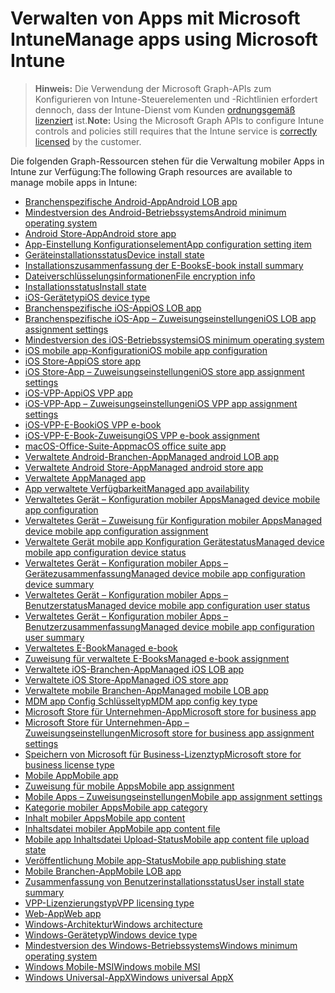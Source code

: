 # <a name="manage-apps-using-microsoft-intune"></a><span data-ttu-id="215f5-101">Verwalten von Apps mit Microsoft Intune</span><span class="sxs-lookup"><span data-stu-id="215f5-101">Manage apps using Microsoft Intune</span></span>

> <span data-ttu-id="215f5-102">**Hinweis:** Die Verwendung der Microsoft Graph-APIs zum Konfigurieren von Intune-Steuerelementen und -Richtlinien erfordert dennoch, dass der Intune-Dienst vom Kunden [ordnungsgemäß lizenziert](https://www.microsoft.com/en-us/cloud-platform/microsoft-intune-pricing) ist.</span><span class="sxs-lookup"><span data-stu-id="215f5-102">**Note:** Using the Microsoft Graph APIs to configure Intune controls and policies still requires that the Intune service is [correctly licensed](https://www.microsoft.com/en-us/cloud-platform/microsoft-intune-pricing) by the customer.</span></span>

<span data-ttu-id="215f5-103">Die folgenden Graph-Ressourcen stehen für die Verwaltung mobiler Apps in Intune zur Verfügung:</span><span class="sxs-lookup"><span data-stu-id="215f5-103">The following Graph resources are available to manage mobile apps in Intune:</span></span>  

- [<span data-ttu-id="215f5-104">Branchenspezifische Android-App</span><span class="sxs-lookup"><span data-stu-id="215f5-104">Android LOB app</span></span>](intune_apps_androidlobapp.md)
- [<span data-ttu-id="215f5-105">Mindestversion des Android-Betriebssystems</span><span class="sxs-lookup"><span data-stu-id="215f5-105">Android minimum operating system</span></span>](intune_apps_androidminimumoperatingsystem.md)
- [<span data-ttu-id="215f5-106">Android Store-App</span><span class="sxs-lookup"><span data-stu-id="215f5-106">Android store app</span></span>](intune_apps_androidstoreapp.md)
- [<span data-ttu-id="215f5-107">App-Einstellung Konfigurationselement</span><span class="sxs-lookup"><span data-stu-id="215f5-107">App configuration setting item</span></span>](intune_apps_appconfigurationsettingitem.md)
- [<span data-ttu-id="215f5-108">Geräteinstallationsstatus</span><span class="sxs-lookup"><span data-stu-id="215f5-108">Device install state</span></span>](intune_books_deviceinstallstate.md)
- [<span data-ttu-id="215f5-109">Installationszusammenfassung der E-Books</span><span class="sxs-lookup"><span data-stu-id="215f5-109">E-book install summary</span></span>](intune_books_ebookinstallsummary.md)
- [<span data-ttu-id="215f5-110">Dateiverschlüsselungsinformationen</span><span class="sxs-lookup"><span data-stu-id="215f5-110">File encryption info</span></span>](intune_apps_fileencryptioninfo.md)
- [<span data-ttu-id="215f5-111">Installationsstatus</span><span class="sxs-lookup"><span data-stu-id="215f5-111">Install state</span></span>](intune_books_installstate.md)
- [<span data-ttu-id="215f5-112">iOS-Gerätetyp</span><span class="sxs-lookup"><span data-stu-id="215f5-112">iOS device type</span></span>](intune_apps_iosdevicetype.md)
- [<span data-ttu-id="215f5-113">Branchenspezifische iOS-App</span><span class="sxs-lookup"><span data-stu-id="215f5-113">iOS LOB app</span></span>](intune_apps_ioslobapp.md)
- [<span data-ttu-id="215f5-114">Branchenspezifische iOS-App – Zuweisungseinstellungen</span><span class="sxs-lookup"><span data-stu-id="215f5-114">iOS LOB app assignment settings</span></span>](intune_apps_ioslobappassignmentsettings.md)
- [<span data-ttu-id="215f5-115">Mindestversion des iOS-Betriebssystems</span><span class="sxs-lookup"><span data-stu-id="215f5-115">iOS minimum operating system</span></span>](intune_apps_iosminimumoperatingsystem.md)
- [<span data-ttu-id="215f5-116">iOS mobile app-Konfiguration</span><span class="sxs-lookup"><span data-stu-id="215f5-116">iOS mobile app configuration</span></span>](intune_apps_iosmobileappconfiguration.md)
- [<span data-ttu-id="215f5-117">iOS Store-App</span><span class="sxs-lookup"><span data-stu-id="215f5-117">iOS store app</span></span>](intune_apps_iosstoreapp.md)
- [<span data-ttu-id="215f5-118">iOS Store-App – Zuweisungseinstellungen</span><span class="sxs-lookup"><span data-stu-id="215f5-118">iOS store app assignment settings</span></span>](intune_apps_iosstoreappassignmentsettings.md)
- [<span data-ttu-id="215f5-119">iOS-VPP-App</span><span class="sxs-lookup"><span data-stu-id="215f5-119">iOS VPP app</span></span>](intune_apps_iosvppapp.md)
- [<span data-ttu-id="215f5-120">iOS-VPP-App – Zuweisungseinstellungen</span><span class="sxs-lookup"><span data-stu-id="215f5-120">iOS VPP app assignment settings</span></span>](intune_apps_iosvppappassignmentsettings.md)
- [<span data-ttu-id="215f5-121">iOS-VPP-E-Book</span><span class="sxs-lookup"><span data-stu-id="215f5-121">iOS VPP e-book</span></span>](intune_books_iosvppebook.md)
- [<span data-ttu-id="215f5-122">iOS-VPP-E-Book-Zuweisung</span><span class="sxs-lookup"><span data-stu-id="215f5-122">iOS VPP e-book assignment</span></span>](intune_books_iosvppebookassignment.md)
- [<span data-ttu-id="215f5-123">macOS-Office-Suite-App</span><span class="sxs-lookup"><span data-stu-id="215f5-123">macOS office suite app</span></span>](intune_apps_macosofficesuiteapp.md)
- [<span data-ttu-id="215f5-124">Verwaltete Android-Branchen-App</span><span class="sxs-lookup"><span data-stu-id="215f5-124">Managed android LOB app</span></span>](intune_apps_managedandroidlobapp.md)
- [<span data-ttu-id="215f5-125">Verwaltete Android Store-App</span><span class="sxs-lookup"><span data-stu-id="215f5-125">Managed android store app</span></span>](intune_apps_managedandroidstoreapp.md)
- [<span data-ttu-id="215f5-126">Verwaltete App</span><span class="sxs-lookup"><span data-stu-id="215f5-126">Managed app</span></span>](intune_apps_managedapp.md)
- [<span data-ttu-id="215f5-127">App verwaltete Verfügbarkeit</span><span class="sxs-lookup"><span data-stu-id="215f5-127">Managed app availability</span></span>](intune_apps_managedappavailability.md)
- [<span data-ttu-id="215f5-128">Verwaltetes Gerät – Konfiguration mobiler Apps</span><span class="sxs-lookup"><span data-stu-id="215f5-128">Managed device mobile app configuration</span></span>](intune_apps_manageddevicemobileappconfiguration.md)
- [<span data-ttu-id="215f5-129">Verwaltetes Gerät – Zuweisung für Konfiguration mobiler Apps</span><span class="sxs-lookup"><span data-stu-id="215f5-129">Managed device mobile app configuration assignment</span></span>](intune_apps_manageddevicemobileappconfigurationassignment.md)
- [<span data-ttu-id="215f5-130">Verwaltete Gerät mobile app Konfiguration Gerätestatus</span><span class="sxs-lookup"><span data-stu-id="215f5-130">Managed device mobile app configuration device status</span></span>](intune_apps_manageddevicemobileappconfigurationdevicestatus.md)
- [<span data-ttu-id="215f5-131">Verwaltetes Gerät – Konfiguration mobiler Apps – Gerätezusammenfassung</span><span class="sxs-lookup"><span data-stu-id="215f5-131">Managed device mobile app configuration device summary</span></span>](intune_apps_manageddevicemobileappconfigurationdevicesummary.md)
- [<span data-ttu-id="215f5-132">Verwaltetes Gerät – Konfiguration mobiler Apps – Benutzerstatus</span><span class="sxs-lookup"><span data-stu-id="215f5-132">Managed device mobile app configuration user status</span></span>](intune_apps_manageddevicemobileappconfigurationuserstatus.md)
- [<span data-ttu-id="215f5-133">Verwaltetes Gerät – Konfiguration mobiler Apps – Benutzerzusammenfassung</span><span class="sxs-lookup"><span data-stu-id="215f5-133">Managed device mobile app configuration user summary</span></span>](intune_apps_manageddevicemobileappconfigurationusersummary.md)
- [<span data-ttu-id="215f5-134">Verwaltetes E-Book</span><span class="sxs-lookup"><span data-stu-id="215f5-134">Managed e-book</span></span>](intune_books_managedebook.md)
- [<span data-ttu-id="215f5-135">Zuweisung für verwaltete E-Books</span><span class="sxs-lookup"><span data-stu-id="215f5-135">Managed e-book assignment</span></span>](intune_books_managedebookassignment.md)
- [<span data-ttu-id="215f5-136">Verwaltete iOS-Branchen-App</span><span class="sxs-lookup"><span data-stu-id="215f5-136">Managed iOS LOB app</span></span>](intune_apps_managedioslobapp.md)
- [<span data-ttu-id="215f5-137">Verwaltete iOS Store-App</span><span class="sxs-lookup"><span data-stu-id="215f5-137">Managed iOS store app</span></span>](intune_apps_managediosstoreapp.md)
- [<span data-ttu-id="215f5-138">Verwaltete mobile Branchen-App</span><span class="sxs-lookup"><span data-stu-id="215f5-138">Managed mobile LOB app</span></span>](intune_apps_managedmobilelobapp.md)
- [<span data-ttu-id="215f5-139">MDM app Config Schlüsseltyp</span><span class="sxs-lookup"><span data-stu-id="215f5-139">MDM app config key type</span></span>](intune_apps_mdmappconfigkeytype.md)
- [<span data-ttu-id="215f5-140">Microsoft Store für Unternehmen-App</span><span class="sxs-lookup"><span data-stu-id="215f5-140">Microsoft store for business app</span></span>](intune_apps_microsoftstoreforbusinessapp.md)
- [<span data-ttu-id="215f5-141">Microsoft Store für Unternehmen-App – Zuweisungseinstellungen</span><span class="sxs-lookup"><span data-stu-id="215f5-141">Microsoft store for business app assignment settings</span></span>](intune_apps_microsoftstoreforbusinessappassignmentsettings.md)
- [<span data-ttu-id="215f5-142">Speichern von Microsoft für Business-Lizenztyp</span><span class="sxs-lookup"><span data-stu-id="215f5-142">Microsoft store for business license type</span></span>](intune_apps_microsoftstoreforbusinesslicensetype.md)
- [<span data-ttu-id="215f5-143">Mobile App</span><span class="sxs-lookup"><span data-stu-id="215f5-143">Mobile app</span></span>](intune_apps_mobileapp.md)
- [<span data-ttu-id="215f5-144">Zuweisung für mobile Apps</span><span class="sxs-lookup"><span data-stu-id="215f5-144">Mobile app assignment</span></span>](intune_apps_mobileappassignment.md)
- [<span data-ttu-id="215f5-145">Mobile Apps – Zuweisungseinstellungen</span><span class="sxs-lookup"><span data-stu-id="215f5-145">Mobile app assignment settings</span></span>](intune_apps_mobileappassignmentsettings.md)
- [<span data-ttu-id="215f5-146">Kategorie mobiler Apps</span><span class="sxs-lookup"><span data-stu-id="215f5-146">Mobile app category</span></span>](intune_apps_mobileappcategory.md)
- [<span data-ttu-id="215f5-147">Inhalt mobiler Apps</span><span class="sxs-lookup"><span data-stu-id="215f5-147">Mobile app content</span></span>](intune_apps_mobileappcontent.md)
- [<span data-ttu-id="215f5-148">Inhaltsdatei mobiler App</span><span class="sxs-lookup"><span data-stu-id="215f5-148">Mobile app content file</span></span>](intune_apps_mobileappcontentfile.md)
- [<span data-ttu-id="215f5-149">Mobile app Inhaltsdatei Upload-Status</span><span class="sxs-lookup"><span data-stu-id="215f5-149">Mobile app content file upload state</span></span>](intune_apps_mobileappcontentfileuploadstate.md)
- [<span data-ttu-id="215f5-150">Veröffentlichung Mobile app-Status</span><span class="sxs-lookup"><span data-stu-id="215f5-150">Mobile app publishing state</span></span>](intune_apps_mobileapppublishingstate.md)
- [<span data-ttu-id="215f5-151">Mobile Branchen-App</span><span class="sxs-lookup"><span data-stu-id="215f5-151">Mobile LOB app</span></span>](intune_apps_mobilelobapp.md)
- [<span data-ttu-id="215f5-152">Zusammenfassung von Benutzerinstallationsstatus</span><span class="sxs-lookup"><span data-stu-id="215f5-152">User install state summary</span></span>](intune_books_userinstallstatesummary.md)
- [<span data-ttu-id="215f5-153">VPP-Lizenzierungstyp</span><span class="sxs-lookup"><span data-stu-id="215f5-153">VPP licensing type</span></span>](intune_apps_vpplicensingtype.md)
- [<span data-ttu-id="215f5-154">Web-App</span><span class="sxs-lookup"><span data-stu-id="215f5-154">Web app</span></span>](intune_apps_webapp.md)
- [<span data-ttu-id="215f5-155">Windows-Architektur</span><span class="sxs-lookup"><span data-stu-id="215f5-155">Windows architecture</span></span>](intune_apps_windowsarchitecture.md)
- [<span data-ttu-id="215f5-156">Windows-Gerätetyp</span><span class="sxs-lookup"><span data-stu-id="215f5-156">Windows device type</span></span>](intune_apps_windowsdevicetype.md)
- [<span data-ttu-id="215f5-157">Mindestversion des Windows-Betriebssystems</span><span class="sxs-lookup"><span data-stu-id="215f5-157">Windows minimum operating system</span></span>](intune_apps_windowsminimumoperatingsystem.md)
- [<span data-ttu-id="215f5-158">Windows Mobile-MSI</span><span class="sxs-lookup"><span data-stu-id="215f5-158">Windows mobile MSI</span></span>](intune_apps_windowsmobilemsi.md)
- [<span data-ttu-id="215f5-159">Windows Universal-AppX</span><span class="sxs-lookup"><span data-stu-id="215f5-159">Windows universal AppX</span></span>](intune_apps_windowsuniversalappx.md)
